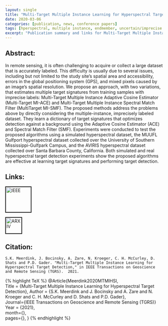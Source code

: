 ```yaml
---
layout: single
title: "Multi-Target Multiple Instance Learning for Hyperspectral Target Detection"
date: 2020-03-06
categories: [publication, news, conference papers]
tags: [hperspectral, multiple instance, endmember, uncertain/imprecise labels, classification, band selection, adaptive cosine estimator, spectral matched filter, classification, target detection, endmember variability, spectral variability, remote sensing, hyperspectral]
excerpt: "Publication summary and links for Multi-Target Multiple Instance Learning for Hyperspectral Target Detection"
---
```


## Abstract:
In remote sensing, it is often challenging to acquire or collect a large dataset that is accurately labeled. This difficulty is usually due to several issues, including but not limited to the study site’s spatial area and accessibility, errors in the global positioning system (GPS), and mixed pixels caused by an image’s spatial resolution. We propose an approach, with two variations, that estimates multiple target signatures from training samples with imprecise labels: Multi-Target Multiple Instance Adaptive Cosine Estimator (Multi-Target MI-ACE) and Multi-Target Multiple Instance Spectral Match Filter (MultiTarget MI-SMF). The proposed methods address the problems above by directly considering the multiple-instance, imprecisely labeled dataset. They learn a dictionary of target signatures that optimizes detection against a background using the Adaptive Cosine Estimator (ACE) and Spectral Match Filter (SMF). Experiments were conducted to test the proposed algorithms using a simulated hyperspectral dataset, the MUUFL Gulfport hyperspectral dataset collected over the University of Southern Mississippi-Gulfpark Campus, and the AVIRIS hyperspectral dataset collected over Santa Barbara County, California. Both simulated and real hyperspectral target detection experiments show the proposed algorithms are effective at learning target signatures and performing target detection.

## Links:
<p><a href="https://ieeexplore.ieee.org/document/9375470"><img src="/photos/links/ieee.jpg" alt="IEEE" width="80" border="2" /></a></p> <p><a href="https://arxiv.org/abs/1909.03316"><img src="/photos/links/arxiv.png" alt="ARXIV" height="50" border="2" /></a></p>

## Citation:
```
S.K. Meerdink, J. Bocinsky, A. Zare, N. Kroeger, C. H. McCurley, D. Shats and P.D. Gader. "Multi-Target Multiple Instance Learning for Hyperspectral Target Detection," in IEEE Transactions on Geoscience and Remote Sensing (TGRS).  2021.
```

{% highlight TeX %}
@Article{Meerdink2020MTMIHSI,  
Title = {Multi-Target Multiple Instance Learning for Hyperspectral Target Detection}, 
Author = {S.K. Meerdink and J. Bocinsky and A. Zare and N. Kroeger and C. H. McCurley and D. Shats and P.D. Gader},  
Journal={IEEE Transactions on Geoscience and Remote Sensing (TGRS)}
Year = {2021},  
month={},  
pages={},
}
{% endhighlight %}


